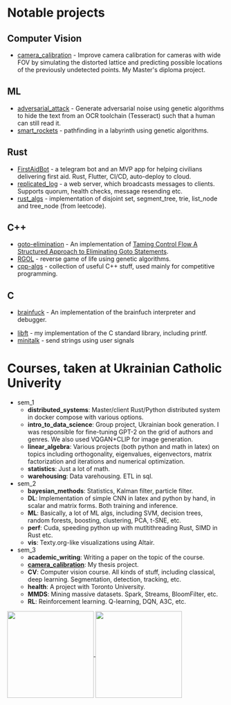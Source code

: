 # Notable projects
## Computer Vision
- [camera_calibration](https://github.com/anstadnik/camera_calibration) - Improve camera calibration for cameras with wide FOV by
simulating the distorted lattice and predicting possible locations of the
previously undetected points. My Master's diploma project.

## ML
- [adversarial_attack](https://github.com/anstadnik/adversarial_attack) - Generate adversarial noise using genetic algorithms to hide the text from an OCR toolchain (Tesseract) such that a human can still read it.
- [smart_rockets](https://github.com/anstadnik/smart_rockets) - pathfinding in a labyrinth using genetic algorithms.

## Rust
- [FirstAidBot](https://github.com/anstadnik/FirstAidBot/) - a telegram bot and an MVP app for helping civilians delivering first aid. Rust, Flutter, CI/CD, auto-deploy to cloud.
- [replicated_log](https://github.com/anstadnik/replicated_log) - a web server, which broadcasts messages to clients. Supports quorum, health checks, message resending etc.
- [rust_algs](https://github.com/anstadnik/rust_algs) - implementation of disjoint set, segment_tree, trie, list_node and tree_node (from leetcode).

## C++
- [goto-elimination](https://github.com/anstadnik/goto-elimination) - An implementation of [Taming Control Flow A Structured Approach to Eliminating Goto Statements](https://www.researchgate.net/publication/2609386_Taming_Control_Flow_A_Structured_Approach_to_Eliminating_Goto_Statements).
- [RGOL](https://github.com/anstadnik/RGOL) - reverse game of life using genetic algorithms.
- [cpp-algs](https://github.com/anstadnik/cpp_algs) - collection of useful C++
stuff, used mainly for competitive programming.

## C
- [brainfuck](https://github.com/anstadnik/brainfuck) - An implementation of the brainfuch interpreter and debugger.
<!-- [fdf](https://github.com/anstadnik/fdf) - TODO -->
<!-- [filler](https://github.com/anstadnik/filler) - TODO -->
<!-- [fillit](https://github.com/anstadnik/fillit) - TODO -->
<!-- [ft_printf](https://github.com/anstadnik/ft_printf) - my implementation of printf. Supports TODO -->
<!-- [get_next_line](https://github.com/anstadnik/get_next_line) - read lines from file. Doesn't jump, manages internal linked list -->
<!-- state. -->
<!-- [lem-in](https://github.com/anstadnik/lem-in) - TODO -->
- [libft](https://github.com/anstadnik/libft) - my implementation of the C standard library, including printf.
- [minitalk](https://github.com/anstadnik/minitalk) - send strings using user signals

# Courses, taken at Ukrainian Catholic Univerity
- sem_1
  - **distributed_systems**: Master/client Rust/Python distributed system in docker compose with various options.
  - **intro_to_data_science**: Group project, Ukrainian book generation. I was responsible for fine-tuning GPT-2 on the grid of authors and genres. We also used VQGAN+CLIP for image generation.
  - **linear_algebra**: Various projects (both python and math in latex) on topics including orthogonality, eigenvalues, eigenvectors, matrix factorization and iterations and numerical optimization.
  - **statistics**: Just a lot of math.
  - **warehousing**: Data varehousing. ETL in sql.
- sem_2
  - **bayesian_methods**: Statistics, Kalman filter, particle filter.
  - **DL**: Implementation of simple CNN in latex and python by hand, in scalar and matrix forms. Both training and inference.
  - **ML**: Basically, a lot of ML algs, including SVM, decision trees, random forests, boosting, clustering, PCA, t-SNE, etc.
  - **perf**: Cuda, speeding python up with mutltithreading Rust, SIMD in Rust etc.
  - **vis**: Texty.org-like visualizations using Altair.
- sem_3
  - **academic_writing**: Writing a paper on the topic of the course.
  - **[camera_calibration](https://github.com/anstadnik/camera_calibration)**: My thesis project.
  - **CV**: Computer vision course. All kinds of stuff, including classical, deep learning. Segmentation, detection, tracking, etc.
  - **health**: A project with Toronto University.
  - **MMDS**: Mining massive datasets. Spark, Streams, BloomFilter, etc.
  - **RL**: Reinforcement learning. Q-learning, DQN, A3C, etc.

<!-- # IDK -->
<!-- n-puzzle TODO -->

<a href="https://github.com/anuraghazra/github-readme-stats">
  <img height=200 align="center" src="https://github-readme-stats.vercel.app/api?username=anstadnik" />
</a>
<a href="https://github.com/anuraghazra/convoychat">
  <!-- <img height=200 align="center" src="https://github-readme-stats.vercel.app/api/top-langs?username=anstadnik&layout=compact&langs_count=10&card_width=320&size_weight=0&count_weight=1" /> -->
  <img height=200 align="center" src="https://github-readme-stats.vercel.app/api/top-langs?username=anstadnik&layout=compact&langs_count=10&card_width=320&hide=Jupyter%20Notebook,Matlab" />
</a>
